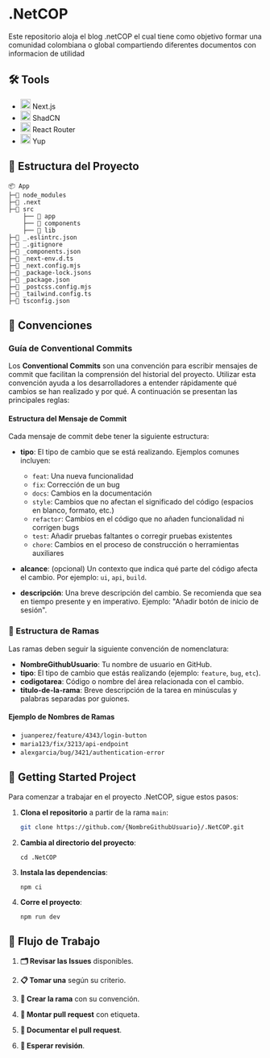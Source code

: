 # .NetCOP

Este repositorio aloja el blog .netCOP el cual tiene como objetivo formar una comunidad colombiana o global compartiendo diferentes documentos con informacion de utilidad

## 🛠️ Tools

- <img src="https://nextjs.org/static/favicon/favicon.ico" alt="Next.js" width="20" height="20"> Next.js
- <img src="https://mediaresource.sfo2.digitaloceanspaces.com/wp-content/uploads/2024/04/20161105/shadcn-ui-logo-EF735EC0E5-seeklogo.com.png" alt="ShadCN" width="20" height="20"> ShadCN
- <img src="https://reactrouter.com/favicon.ico" alt="React Router" width="20" height="20"> React Router
- <img src="https://cdn-icons-png.flaticon.com/512/17134/17134132.png" alt="Yup" width="20" height="20"> Yup

## 📂 Estructura del Proyecto

```
📦 App
├─📂 node_modules
├─📂 .next
├─📂 src
    ├── 📂 app
    ├── 📂 components
    ├── 📂 lib
├─📜 _.eslintrc.json
├─📜 _.gitignore
├─📜 _components.json
├─📜 _next-env.d.ts
├─📜 _next.config.mjs
├─📜 _package-lock.jsons
├─📜 _package.json
├─📜 _postcss.config.mjs
├─📜 _tailwind.config.ts
├─📜 tsconfig.json
```

## 📖 Convenciones

### Guía de Conventional Commits

Los **Conventional Commits** son una convención para escribir mensajes de commit que facilitan la comprensión del historial del proyecto. Utilizar esta convención ayuda a los desarrolladores a entender rápidamente qué cambios se han realizado y por qué. A continuación se presentan las principales reglas:

#### Estructura del Mensaje de Commit

Cada mensaje de commit debe tener la siguiente estructura:

- **tipo**: El tipo de cambio que se está realizando. Ejemplos comunes incluyen:

  - `feat`: Una nueva funcionalidad
  - `fix`: Corrección de un bug
  - `docs`: Cambios en la documentación
  - `style`: Cambios que no afectan el significado del código (espacios en blanco, formato, etc.)
  - `refactor`: Cambios en el código que no añaden funcionalidad ni corrigen bugs
  - `test`: Añadir pruebas faltantes o corregir pruebas existentes
  - `chore`: Cambios en el proceso de construcción o herramientas auxiliares

- **alcance**: (opcional) Un contexto que indica qué parte del código afecta el cambio. Por ejemplo: `ui`, `api`, `build`.
- **descripción**: Una breve descripción del cambio. Se recomienda que sea en tiempo presente y en imperativo. Ejemplo: "Añadir botón de inicio de sesión".

### 🌿 Estructura de Ramas

Las ramas deben seguir la siguiente convención de nomenclatura:

- **NombreGithubUsuario**: Tu nombre de usuario en GitHub.
- **tipo**: El tipo de cambio que estás realizando (ejemplo: `feature`, `bug`, `etc`).
- **codigotarea**: Código o nombre del área relacionada con el cambio.
- **titulo-de-la-rama**: Breve descripción de la tarea en minúsculas y palabras separadas por guiones.

#### Ejemplo de Nombres de Ramas

- `juanperez/feature/4343/login-button`
- `maria123/fix/3213/api-endpoint`
- `alexgarcia/bug/3421/authentication-error`

## 🚀 Getting Started Project

Para comenzar a trabajar en el proyecto .NetCOP, sigue estos pasos:

1. **Clona el repositorio** a partir de la rama `main`:

   ```bash
   git clone https://github.com/{NombreGithubUsuario}/.NetCOP.git
   ```

2. **Cambia al directorio del proyecto**:

   ```
   cd .NetCOP
   ```

3. **Instala las dependencias**:

   ```
   npm ci
   ```

4. **Corre el proyecto**:

   ```
   npm run dev
   ```

## 🔄 Flujo de Trabajo

1. **🗂️ Revisar las Issues** disponibles.

2. **📋 Tomar una** según su criterio.

3. **🌳 Crear la rama** con su convención.

4. **🔄 Montar pull request** con etiqueta.

5. **📝 Documentar el pull request**.

6. **👀 Esperar revisión**.
